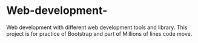 # Web-development-
Web development with different web development tools and library.
This project is for practice of Bootstrap and part of Millions of lines code move.
